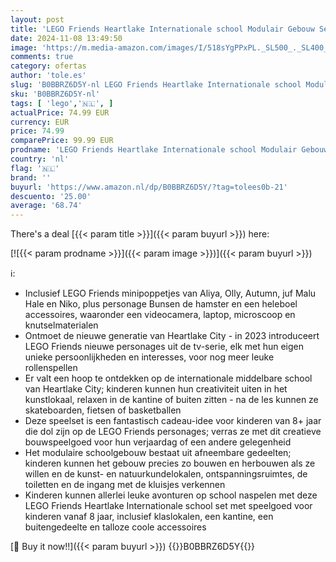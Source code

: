```yaml
---
layout: post
title: 'LEGO Friends Heartlake Internationale school Modulair Gebouw Set  Speelgoed voor Kinderen vanaf 8 Jaar met 5 Poppetjes van 2023 Personages  Cadeau voor Meisjes en Jongens 41731'
date: 2024-11-08 13:49:50
image: 'https://m.media-amazon.com/images/I/518sYgPPxPL._SL500_._SL400_.jpg'
comments: true
category: ofertas
author: 'tole.es'
slug: 'B0BBRZ6D5Y-nl LEGO Friends Heartlake Internationale school Modulair...'
sku: 'B0BBRZ6D5Y-nl'
tags: [ 'lego','🇳🇱', ]
actualPrice: 74.99 EUR
currency: EUR
price: 74.99
comparePrice: 99.99 EUR
prodname: 'LEGO Friends Heartlake Internationale school Modulair Gebouw Set  Speelgoed voor Kinderen vanaf 8 Jaar met 5 Poppetjes van 2023 Personages  Cadeau voor Meisjes en Jongens 41731'
country: 'nl'
flag: '🇳🇱'
brand: ''
buyurl: 'https://www.amazon.nl/dp/B0BBRZ6D5Y/?tag=tolees0b-21'
descuento: '25.00'
average: '68.74'
---
```


There's a deal [{{< param title >}}]({{< param buyurl >}})  here:

[![{{< param prodname >}}]({{< param image >}})]({{< param buyurl >}})

ℹ️:

- Inclusief LEGO Friends minipoppetjes van Aliya, Olly, Autumn, juf Malu Hale en Niko, plus personage Bunsen de hamster en een heleboel accessoires, waaronder een videocamera, laptop, microscoop en knutselmaterialen
- Ontmoet de nieuwe generatie van Heartlake City - in 2023 introduceert LEGO Friends nieuwe personages uit de tv-serie, elk met hun eigen unieke persoonlijkheden en interesses, voor nog meer leuke rollenspellen
- Er valt een hoop te ontdekken op de internationale middelbare school van Heartlake City; kinderen kunnen hun creativiteit uiten in het kunstlokaal, relaxen in de kantine of buiten zitten - na de les kunnen ze skateboarden, fietsen of basketballen
- Deze speelset is een fantastisch cadeau-idee voor kinderen van 8+ jaar die dol zijn op de LEGO Friends personages; verras ze met dit creatieve bouwspeelgoed voor hun verjaardag of een andere gelegenheid
- Het modulaire schoolgebouw bestaat uit afneembare gedeelten; kinderen kunnen het gebouw precies zo bouwen en herbouwen als ze willen en de kunst- en natuurkundelokalen, ontspanningsruimtes, de toiletten en de ingang met de kluisjes verkennen
- Kinderen kunnen allerlei leuke avonturen op school naspelen met deze LEGO Friends Heartlake Internationale school set met speelgoed voor kinderen vanaf 8 jaar, inclusief klaslokalen, een kantine, een buitengedeelte en talloze coole accessoires

[🛒 Buy it now!!]({{< param buyurl >}})
{{<world>}}B0BBRZ6D5Y{{</world>}}
